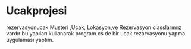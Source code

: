 # Ucakprojesi
rezervasyonucak
Musteri ,Ucak, Lokasyon,ve Rezervasyon classlarımız vardır bu yapıları kullanarak program.cs de bir ucak rezarvasyonu yapma uygulaması yaptım.
